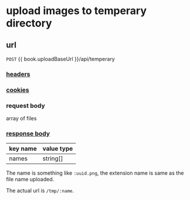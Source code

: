 # upload images to temperary directory

## url

`POST` {{ book.uploadBaseUrl }}/api/temperary

### [headers](../request/headers.html)

### [cookies](../request/cookies.html)

### request body

array of files

### [response body](../response.html)

key name | value type
--- | ---
names | string[]

The name is something like `:uuid.png`, the extension name is same as the file name uploaded.

The actual url is `/tmp/:name`.
